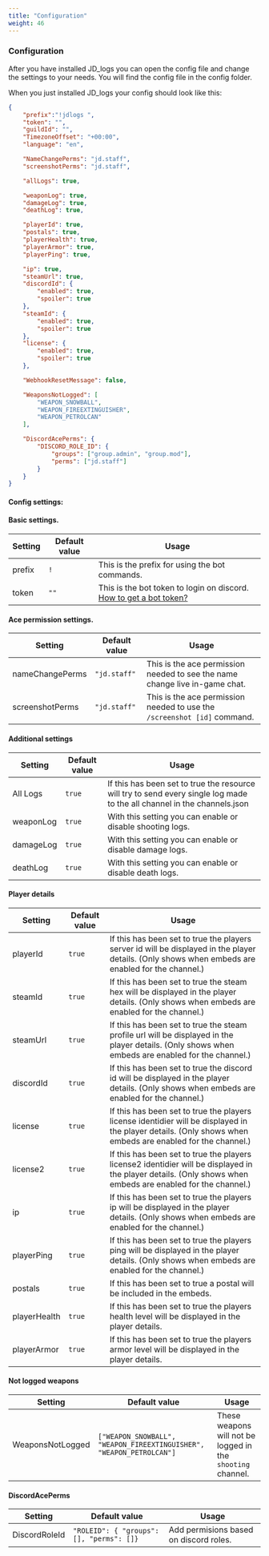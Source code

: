 ```yaml
---
title: "Configuration"
weight: 46
---
```


### Configuration

After you have installed JD_logs you can open the config file and change the settings to your needs.
You will find the config file in the config folder.

When you just installed JD_logs your config should look like this:
```json
{
    "prefix":"!jdlogs ",
    "token": "",
    "guildId": "",
    "TimezoneOffset": "+00:00",
    "language": "en",

    "NameChangePerms": "jd.staff",
    "screenshotPerms": "jd.staff",

    "allLogs": true,

    "weaponLog": true,
    "damageLog": true,
    "deathLog": true,

    "playerId": true,
    "postals": true,
    "playerHealth": true,
    "playerArmor": true,
    "playerPing": true,

    "ip": true,
    "steamUrl": true,
    "discordId": {
        "enabled": true,
        "spoiler": true
    },
    "steamId": {
        "enabled": true,
        "spoiler": true
    },
    "license": {
        "enabled": true,
        "spoiler": true
    },

    "WebhookResetMessage": false,

    "WeaponsNotLogged": [
        "WEAPON_SNOWBALL",
        "WEAPON_FIREEXTINGUISHER",
        "WEAPON_PETROLCAN"
    ],

    "DiscordAcePerms": {
        "DISCORD_ROLE_ID": {
            "groups": ["group.admin", "group.mod"],
            "perms": ["jd.staff"]
        }
    }
}
```

#### Config settings:

#### Basic settings.
Setting | Default value | Usage |
--- | --- | --- |
prefix | `!` | This is the prefix for using the bot commands. |
token | `""` | This is the bot token to login on discord. [How to get a bot token?](https://forum.prefech.com/d/12-how-to-get-a-discord-bot-token) |

#### Ace permission settings.
Setting | Default value | Usage |
--- | --- | --- |
nameChangePerms | `"jd.staff"` | This is the ace permission needed to see the name change live in-game chat. |
screenshotPerms | `"jd.staff"` | This is the ace permission needed to use the `/screenshot [id]` command. |

#### Additional settings
Setting | Default value | Usage |
--- | --- | --- |
All Logs | `true` | If this has been set to true the resource will try to send every single log made to the all channel in the channels.json |
weaponLog | `true` | With this setting you can enable or disable shooting logs. |
damageLog | `true` |  With this setting you can enable or disable damage logs. |
deathLog | `true` |  With this setting you can enable or disable death logs. |


#### Player details
Setting | Default value | Usage |
--- | --- | --- |
playerId | `true` | If this has been set to true the players server id will be displayed in the player details.  (Only shows when embeds are enabled for the channel.) |
steamId | `true` | If this has been set to true the steam hex will be displayed in the player details.  (Only shows when embeds are enabled for the channel.) |
steamUrl | `true` | If this has been set to true the steam profile url will be displayed in the player details.  (Only shows when embeds are enabled for the channel.) |
discordId | `true` | If this has been set to true the discord id will be displayed in the player details.  (Only shows when embeds are enabled for the channel.) |
license | `true` | If this has been set to true the players license identidier will be displayed in the player details.   (Only shows when embeds are enabled for the channel.) |
license2 | `true` | If this has been set to true the players license2 identidier will be displayed in the player details.  (Only shows when embeds are enabled for the channel.) |
ip | `true` | If this has been set to true the players ip will be displayed in the player details.  (Only shows when embeds are enabled for the channel.) |
playerPing | `true` | If this has been set to true the players ping will be displayed in the player details.  (Only shows when embeds are enabled for the channel.) |
postals | `true` | If this has been set to true a postal will be included in the embeds.
playerHealth | `true` | If this has been set to true the players health level will be displayed in the player details.|
playerArmor | `true` | If this has been set to true the players armor level will be displayed in the player details. |

#### Not logged weapons
Setting | Default value | Usage |
--- | --- | --- |
WeaponsNotLogged | `["WEAPON_SNOWBALL", "WEAPON_FIREEXTINGUISHER", "WEAPON_PETROLCAN"]` | These weapons will not be logged in the `shooting` channel. |

#### DiscordAcePerms
Setting | Default value | Usage |
--- | --- | --- |
DiscordRoleId | `"ROLEID": { "groups": [], "perms": []}` | Add permisions based on discord roles.